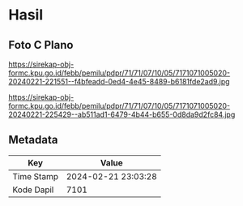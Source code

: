 # Hasil

## Foto C Plano

https://sirekap-obj-formc.kpu.go.id/febb/pemilu/pdpr/71/71/07/10/05/7171071005020-20240221-221551--f4bfeadd-0ed4-4e45-8489-b6181fde2ad9.jpg

https://sirekap-obj-formc.kpu.go.id/febb/pemilu/pdpr/71/71/07/10/05/7171071005020-20240221-225429--ab511ad1-6479-4b44-b655-0d8da9d2fc84.jpg


## Metadata

| Key        | Value               |
| ---------- | ------------------- |
| Time Stamp | 2024-02-21 23:03:28 |
| Kode Dapil | 7101                |



